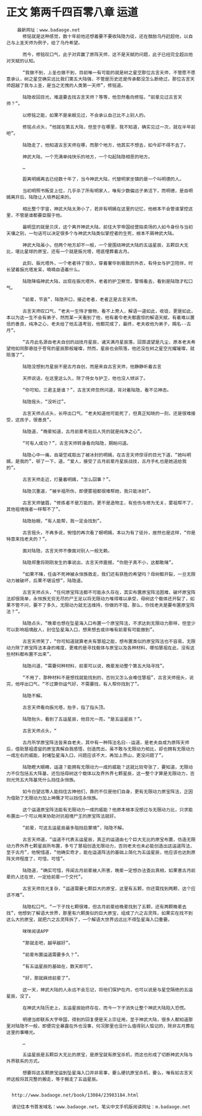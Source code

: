 # 正文 第两千四百零八章 运道
        最新网址：www.badaoge.net
          修铭就是这种感觉，数十年前他还想着要不要收陆隐为徒，还在鼓励乌丹赶超他，以自己与上圣天师为例子，给了乌丹希望。
      
          而今，修铭叹口气，此子对弈赢了原阵天师，这不是天赋的问题，此子已经完全超出他对天赋的认知。
      
          “我做不到，上圣也做不到，目前唯一有可能的就是树之星空那位古言天师，不管愿不愿意承认，树之星空确实远比我们第五大陆强，不管是历史还是传承都没怎么断绝过，那位古言天师超越了我与上圣，是当之无愧的人类第一天师”，修铭道。
      
          陆隐收回目光，难道要去找古言天师？等等，他忽然看向修铭，“前辈见过古言天师？”。
      
          以修铭之能，如果不是亲眼见过，不会承认自己比不上别人的。
      
          修铭点点头，“他就在第五大陆，但至于在哪里，我不知道，确实见过一次，就在半年前吧”。
      
          陆隐走了，他知道古言天师在哪，而那个地方，他其实不想去，如今却不得不去了。
      
          神武大陆，一个充满单纯快乐的地方，一个勾起陆隐相思的地方。
      
          …
      
          距离明嫣离去已经数十年了，当今神武大陆，代替明家坐镇的是一个叫明德的人。
      
          当初明照书叛变上位，几乎杀了所有明家人，唯有少数偏远子弟活下，而明德，是自明嫣离开后，陆隐让人培养起来的。
      
          相比整个宇宙，神武大陆太渺小了，若非有明嫣在这里的记忆，他根本不会管谁掌控这里，不管是谁都要臣服于他。
      
          最明显的就是贝庆，这个离开神武大陆，前往大宇帝国经营拍卖场的人如今身份与当初天壤之别，一句话可以决定很多个与神武大陆类似掌控者的生死，根本不屑神武大陆。
      
          神武大陆虽小，但两个地方却不一般，一个是围绕神武大陆的五运星辰，五颗巨大无比，堪比星球的原宝，还有一个就是振光塔，塔底埋葬着古月。
      
          此刻，振光塔外，一个老者待了很久，穿着奢华到极致的外衣，有侍女与护卫陪伴，时长望着振光塔发呆，喃喃自语着什么。
      
          陆隐降临神武大陆，出现在振光塔外，老者的护卫察觉，警惕看去，看到是陆隐才松口气。
      
          “前辈，节哀”，陆隐开口，接近老者，老者正是古言天师。
      
          古言天师叹口气，“老夫一生恃才傲物，看不上旁人，解语一道如此，收徒，更是如此，本以为这一生不会有弟子，然而某一天看到了他，他有着令老夫都震惊的解语天赋，有着难以置信的善良，纯净之心，老夫给了他五道考验，他都完成了，最终，老夫收他为弟子，赐名--古月“。
      
          “古月此名源自老夫自创的战技月星辰，诸天满月星辰落，回首遥望是凡尘，原本老夫希望他如同那悬挂于苍穹的星辰那般璀璨，然而，星辰也会陨落，他还没在树之星空光耀璀璨，就陨落了”。
      
          陆隐没想到月星辰不是古月自创，而是来自古言天师，他静静听着古言
      
          天师说话，在这里这么久，除了侍女与护卫，他也没人倾诉了。
      
          “你可知，三君主是谁？”，古言天师忽然问道，背对着陆隐，看不见神态。
      
          陆隐摇头，“没听过”。
      
          古言天师点点头，长呼出口气，“老夫知道他可能死了，但真正知晓的一刻，还是很难接受，这孩子，很善良”。
      
          陆隐道，“晚辈知道，古月前辈考验后人凭的就是纯净之心”。
      
          “可有人成功？”，古言天师转身看向陆隐，期盼问道。
      
          陆隐心中一痛，自凝空戒取出了被冰封的明嫣，在古言天师惊讶的目光下道，“她叫明嫣，是我的”，顿了一下，道，“爱人，接受了古月前辈月星辰战技，古月手札也是她送给我的”。
      
          古言天师走近，打量着明嫣，“怎么回事？”。
      
          陆隐沉重道，“被半祖所伤，即便雾祖都很难帮她，我只能冰封”。
      
          古言天师皱眉，“修炼者不是万能的，更不是造物主，有些伤与修为无关，雾祖帮不了，其他祖境强者一样帮不了”。
      
          陆隐抬眼，“有人能帮，我一定会找到”。
      
          古言摇头，不再多说，惋惜的再次看了眼明嫣，本以为有了徒孙，居然也是这样，“你是特意来找老夫的？”。
      
          面对陆隐，古言天师不像面对别人一般无赖。
      
          陆隐郑重将刚刚发生的事说出，古言天师震撼，“你胆子真不小，这都敢赌”。
      
          “如果不赌，任由不死神被永恒族救走，我们还有获胜的希望吗？母树都开裂，一旦无限动力被破坏，后果不堪设想”，陆隐道。
      
          古言天师点头，“任何原宝阵法都不可能永久存在，其实布置原宝阵法困难，破坏原宝阵法却很简单，永恒族无穷无尽的尸王足以将无限动力堆得难以承受，母树这个载体还开裂了，如果不管不问，要不了多久，无限动力就无法维持，你做的不错，那么，你找老夫是要布置原宝阵法？”。
      
          陆隐点头，“晚辈也想在坠星海入口布置一个原宝阵法，不求达到无限动力那样，但至少可以影响祖境敌人，封住坠星海入口，想来想去或许唯有前辈有可能做到”。
      
          古言天师笑了，“你可知道就算老夫有慧祖之能，想布置类似的原宝阵法也不容易，无限动力除了原宝阵法本身的难度，更难的是寻找载体与原宝以及各种材料，哪怕慧祖在此，没有这些材料都布置不出来”。
      
          陆隐问道，“需要何种材料，前辈可以说，晚辈发动整个第五大陆寻找”。
      
          “不用了，那种材料不是想找就能找到的，否则又怎么会难住慧祖”，古言天师摇头，说完，他呼出口气，“不过算你运气好，不需要找，有人帮你找到了”。
      
          陆隐不解。
      
          古言天师看向振光塔，抬手，指了指头顶。
      
          陆隐抬头，看到了五运星辰，他目光一亮，“是五运星辰？”。
      
          古言天师点头，“
      
          古月所学原宝阵法皆来自老夫，其中有一种阵法名曰--运道，是老夫自成为原阵天师后，借助慧祖遗留的原宝真解自我感悟，创造而出，虽不敢与无限动力相比，却也拥有无限动力一成左右的威能，封堵坠星海入口，问题应该不大，再加上界山，更没问题了”。
      
          陆隐瞪大眼睛，运道？能拥有无限动力一成的威能？这就比较夸张了，要知道，无限动力不仅包括五大阵基，还包括母树这个载体以及界外界七颗星辰，这一整个才算是无限动力，否则光凭五大阵基凭什么挡住永恒族。
      
          如今白望远等人能挡住古神他们，靠的不仅是他们自身，更有无限动力原宝阵法，正因为借助了无限动力加上神鹰才可以挡住永恒族。
      
          这个运道原宝阵法能有无限动力一成的威能？他原本根本没想过与无限动力比，只求能布置出一个可以用来协助对抗祖境尸王的原宝阵法就好。
      
          “前辈，可这五运星辰最多阻挡启蒙境”，陆隐不解。
      
          古言天师道，“运道不代表五运星辰，真正的运道由七个巨大无比的原宝布置，仿造无限动力界外界七颗星辰所布置，多亏了慧祖创造无限动力，否则老夫也未必能创造出这运道阵法，至于古月”，他惋惜道，“他确实奇才，能在运道阵法的基础上简化为五运星辰，他应该也达到原阵天师程度了，可惜，可惜”。
      
          陆隐道，“确实可惜，传闻古月前辈被人所害，晚辈一定想办法查出真相，如果害古月前辈的人还在世，一定给前辈一个交代”。
      
          古言天师目光复杂，“运道需要七颗巨大的原宝，这里有五颗，你还需找到两颗，这个应该不难”。
      
          陆隐松口气，“一下子找七颗很难，但古月前辈给晚辈找到了五颗，还有两颗晚辈去找”，他想到了解语大世界，那里有六颗类似的巨大原宝，组成了六之古灵阵，如果实在找不到这么大的原宝，就把六之古灵阵拆了，一个解语大世界远远比不得坠星海入口重要。
      
          咪咪阅读APP
      
          “那就走吧，越早越好”。
      
          “前辈布置运道需要多久？”。
      
          “有五运星辰的基础在，数天即可”。
      
          “好，那就麻烦前辈了”。
      
          这一天，神武大陆的人永远不会忘记，将他们保护在内，也可以说是与星空隔绝的五运星辰，没了。
      
          在神武大陆历史上，五运星辰始终存在，而今一下子消失让整个神武大陆陷入恐慌。
      
          明德当即联系大宇帝国，得到的回复便是天上宗征用，至于神武大陆，很多人都知道那里对陆隐不一般，即便完全暴露在外也没事，何况那里也没什么值得别人惦记的，除非古月葬在这里的事曝光。
      
          …
      
          五运星辰是五颗巨大无比的原宝，是原宝就有原宝杀机，而这也形成了切断神武大陆与外界联系的方式。
      
          想要将这五颗原宝运到坠星海入口并非易事，要么硬抗原宝杀机，要么，唯有如古言天师这般将其完整的搬走，等于搬走了五运星辰。
      
      
      http://www.badaoge.net/book/13084/23983184.html
      
      请记住本书首发域名：www.badaoge.net。笔尖中文手机版阅读网址：m.badaoge.net